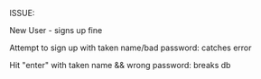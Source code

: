 ISSUE:

New User - signs up fine

Attempt to sign up with taken name/bad password: catches error

Hit "enter" with taken name && wrong password: breaks db